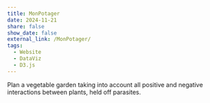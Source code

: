 ```yaml
---
title: MonPotager
date: 2024-11-21
share: false
show_date: false
external_link: /MonPotager/
tags:
  - Website
  - DataViz
  - D3.js
---
```


Plan a vegetable garden taking into account all positive and negative interactions between plants, held off parasites.